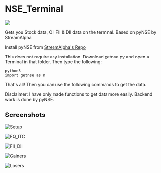 # NSE_Terminal

![](https://img.shields.io/badge/Python-v3.8-blue)

Gets you Stock data, OI, FII &amp; DII data on the terminal. Based on pyNSE by StreamAlpha

Install pyNSE from [StreamAlpha's Repo](https://github.com/StreamAlpha/pynse) 

This does not require any installation. Download getnse.py and open a Terminal in that folder.
Then type the following:
```
python3
import getnse as n
```
That's all! Then you can use the following commands to get the data.

Disclaimer: I have only made functions to get data more easily. Backend work is done by pyNSE.

## Screenshots

![Setup](https://user-images.githubusercontent.com/62252266/120194581-69463580-c23b-11eb-898b-914d3afdfe7c.png)

![EQ_ITC](https://user-images.githubusercontent.com/62252266/120194569-65b2ae80-c23b-11eb-80c3-04dd10da1e87.png)

![FII_DII](https://user-images.githubusercontent.com/62252266/120194572-66e3db80-c23b-11eb-99ae-f03836a40839.png)

![Gainers](https://user-images.githubusercontent.com/62252266/120194573-677c7200-c23b-11eb-9014-256311b78c56.png)

![Losers](https://user-images.githubusercontent.com/62252266/120194577-68ad9f00-c23b-11eb-928f-6b49fd7d2103.png)

